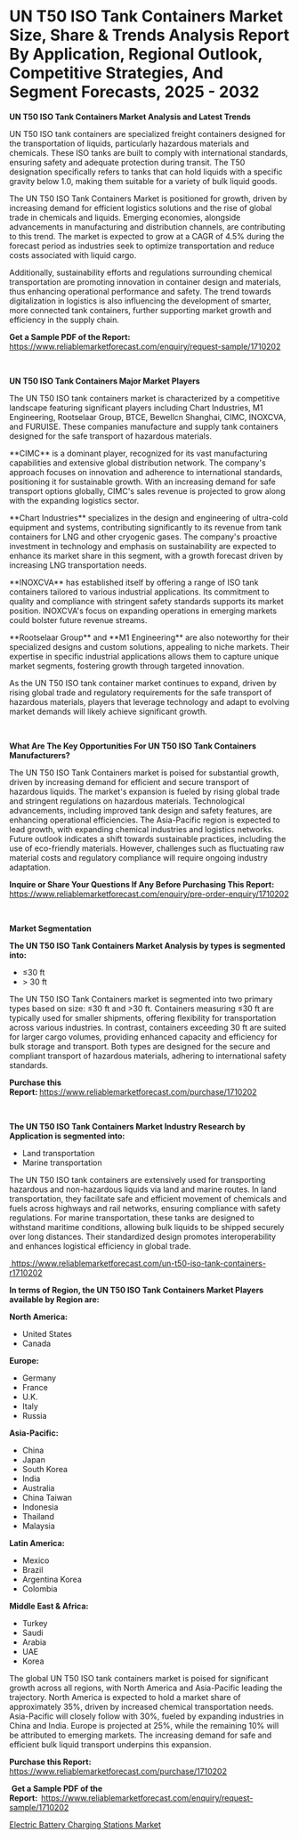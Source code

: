 <p><h1>UN T50 ISO Tank Containers Market Size, Share & Trends Analysis Report By Application, Regional Outlook, Competitive Strategies, And Segment Forecasts, 2025 - 2032</h1></p><p><strong>UN T50 ISO Tank Containers Market Analysis and Latest Trends</strong></p>
<p><p>UN T50 ISO tank containers are specialized freight containers designed for the transportation of liquids, particularly hazardous materials and chemicals. These ISO tanks are built to comply with international standards, ensuring safety and adequate protection during transit. The T50 designation specifically refers to tanks that can hold liquids with a specific gravity below 1.0, making them suitable for a variety of bulk liquid goods.</p><p>The UN T50 ISO Tank Containers Market is positioned for growth, driven by increasing demand for efficient logistics solutions and the rise of global trade in chemicals and liquids. Emerging economies, alongside advancements in manufacturing and distribution channels, are contributing to this trend. The market is expected to grow at a CAGR of 4.5% during the forecast period as industries seek to optimize transportation and reduce costs associated with liquid cargo.</p><p>Additionally, sustainability efforts and regulations surrounding chemical transportation are promoting innovation in container design and materials, thus enhancing operational performance and safety. The trend towards digitalization in logistics is also influencing the development of smarter, more connected tank containers, further supporting market growth and efficiency in the supply chain. </p></p>
<p><strong>Get a Sample PDF of the Report:&nbsp;</strong> <a href="https://www.reliablemarketforecast.com/enquiry/request-sample/1710202?utm_campaign=2781&utm_medium=2&utm_source=Github&utm_content=ia&utm_term=27032025&utm_id=un-t50-iso-tank-containers">https://www.reliablemarketforecast.com/enquiry/request-sample/1710202</a></p>
<p>&nbsp;</p>
<p><strong>UN T50 ISO Tank Containers Major Market Players</strong></p>
<p><p>The UN T50 ISO tank containers market is characterized by a competitive landscape featuring significant players including Chart Industries, M1 Engineering, Rootselaar Group, BTCE, Bewellcn Shanghai, CIMC, INOXCVA, and FURUISE. These companies manufacture and supply tank containers designed for the safe transport of hazardous materials.</p><p>**CIMC** is a dominant player, recognized for its vast manufacturing capabilities and extensive global distribution network. The company's approach focuses on innovation and adherence to international standards, positioning it for sustainable growth. With an increasing demand for safe transport options globally, CIMC's sales revenue is projected to grow along with the expanding logistics sector.</p><p>**Chart Industries** specializes in the design and engineering of ultra-cold equipment and systems, contributing significantly to its revenue from tank containers for LNG and other cryogenic gases. The company's proactive investment in technology and emphasis on sustainability are expected to enhance its market share in this segment, with a growth forecast driven by increasing LNG transportation needs.</p><p>**INOXCVA** has established itself by offering a range of ISO tank containers tailored to various industrial applications. Its commitment to quality and compliance with stringent safety standards supports its market position. INOXCVA's focus on expanding operations in emerging markets could bolster future revenue streams.</p><p>**Rootselaar Group** and **M1 Engineering** are also noteworthy for their specialized designs and custom solutions, appealing to niche markets. Their expertise in specific industrial applications allows them to capture unique market segments, fostering growth through targeted innovation.</p><p>As the UN T50 ISO tank container market continues to expand, driven by rising global trade and regulatory requirements for the safe transport of hazardous materials, players that leverage technology and adapt to evolving market demands will likely achieve significant growth.</p></p>
<p>&nbsp;</p>
<p><strong>What Are The Key Opportunities For UN T50 ISO Tank Containers Manufacturers?</strong></p>
<p><p>The UN T50 ISO Tank Containers market is poised for substantial growth, driven by increasing demand for efficient and secure transport of hazardous liquids. The market's expansion is fueled by rising global trade and stringent regulations on hazardous materials. Technological advancements, including improved tank design and safety features, are enhancing operational efficiencies. The Asia-Pacific region is expected to lead growth, with expanding chemical industries and logistics networks. Future outlook indicates a shift towards sustainable practices, including the use of eco-friendly materials. However, challenges such as fluctuating raw material costs and regulatory compliance will require ongoing industry adaptation.</p></p>
<p><strong>Inquire or Share Your Questions If Any Before Purchasing This Report:</strong> <a href="https://www.reliablemarketforecast.com/enquiry/pre-order-enquiry/1710202?utm_campaign=2781&utm_medium=2&utm_source=Github&utm_content=ia&utm_term=27032025&utm_id=un-t50-iso-tank-containers">https://www.reliablemarketforecast.com/enquiry/pre-order-enquiry/1710202</a></p>
<p>&nbsp;</p>
<p><strong>Market Segmentation</strong></p>
<p><strong>The UN T50 ISO Tank Containers Market Analysis by types is segmented into:</strong></p>
<p><ul><li>≤30 ft</li><li>> 30 ft</li></ul></p>
<p><p>The UN T50 ISO Tank Containers market is segmented into two primary types based on size: ≤30 ft and >30 ft. Containers measuring ≤30 ft are typically used for smaller shipments, offering flexibility for transportation across various industries. In contrast, containers exceeding 30 ft are suited for larger cargo volumes, providing enhanced capacity and efficiency for bulk storage and transport. Both types are designed for the secure and compliant transport of hazardous materials, adhering to international safety standards.</p></p>
<p><strong>Purchase this Report:&nbsp;</strong><a href="https://www.reliablemarketforecast.com/purchase/1710202?utm_campaign=2781&utm_medium=2&utm_source=Github&utm_content=ia&utm_term=27032025&utm_id=un-t50-iso-tank-containers">https://www.reliablemarketforecast.com/purchase/1710202</a></p>
<p>&nbsp;</p>
<p><strong>The UN T50 ISO Tank Containers Market Industry Research by Application is segmented into:</strong></p>
<p><ul><li>Land transportation</li><li>Marine transportation</li></ul></p>
<p><p>The UN T50 ISO tank containers are extensively used for transporting hazardous and non-hazardous liquids via land and marine routes. In land transportation, they facilitate safe and efficient movement of chemicals and fuels across highways and rail networks, ensuring compliance with safety regulations. For marine transportation, these tanks are designed to withstand maritime conditions, allowing bulk liquids to be shipped securely over long distances. Their standardized design promotes interoperability and enhances logistical efficiency in global trade.</p></p>
<p><a href="https://www.reliablemarketforecast.com/un-t50-iso-tank-containers-r1710202?utm_campaign=2781&utm_medium=2&utm_source=Github&utm_content=ia&utm_term=27032025&utm_id=un-t50-iso-tank-containers">&nbsp;https://www.reliablemarketforecast.com/un-t50-iso-tank-containers-r1710202</a></p>
<p><strong>In terms of Region, the UN T50 ISO Tank Containers Market Players available by Region are:</strong></p>
<p>
    <p> <strong> North America: </strong>
        <ul>
            <li>United States</li>
            <li>Canada</li>
        </ul>
        </p> 
    <p> <strong> Europe: </strong>
        <ul>
            <li>Germany</li>
            <li>France</li>
            <li>U.K.</li>
            <li>Italy</li>
            <li>Russia</li>
        </ul>
        </p> 
    <p> <strong> Asia-Pacific: </strong>
        <ul>
            <li>China</li>
            <li>Japan</li>
            <li>South Korea</li>
            <li>India</li>
            <li>Australia</li>
            <li>China Taiwan</li>
            <li>Indonesia</li>
            <li>Thailand</li>
            <li>Malaysia</li>
        </ul>
        </p> 
    <p> <strong> Latin America: </strong>
        <ul>
            <li>Mexico</li>
            <li>Brazil</li>
            <li>Argentina Korea</li>
            <li>Colombia</li>
        </ul>
        </p> 
    <p> <strong> Middle East & Africa: </strong>
        <ul>
            <li>Turkey</li>
            <li>Saudi</li>
            <li>Arabia</li>
            <li>UAE</li>
            <li>Korea</li>
        </ul>
    </p>
    </p>
<p><p>The global UN T50 ISO tank containers market is poised for significant growth across all regions, with North America and Asia-Pacific leading the trajectory. North America is expected to hold a market share of approximately 35%, driven by increased chemical transportation needs. Asia-Pacific will closely follow with 30%, fueled by expanding industries in China and India. Europe is projected at 25%, while the remaining 10% will be attributed to emerging markets. The increasing demand for safe and efficient bulk liquid transport underpins this expansion.</p></p>
<p><strong>Purchase this Report: </strong><a href="https://www.reliablemarketforecast.com/purchase/1710202?utm_campaign=2781&utm_medium=2&utm_source=Github&utm_content=ia&utm_term=27032025&utm_id=un-t50-iso-tank-containers">https://www.reliablemarketforecast.com/purchase/1710202</a></p>
<p>&nbsp;<strong>Get a Sample PDF of the Report:&nbsp;&nbsp;</strong><a href="https://www.reliablemarketforecast.com/enquiry/request-sample/1710202?utm_campaign=2781&utm_medium=2&utm_source=Github&utm_content=ia&utm_term=27032025&utm_id=un-t50-iso-tank-containers">https://www.reliablemarketforecast.com/enquiry/request-sample/1710202</a></p>
<p><strong></strong></p>
<p><p><a href="https://github.com/baheraennika/Market-Research-Report-List-1/blob/main/electric-battery-charging-stations-market.md?utm_campaign=2781&utm_medium=2&utm_source=Github&utm_content=ia&utm_term=27032025&utm_id=un-t50-iso-tank-containers">Electric Battery Charging Stations Market</a></p></p>